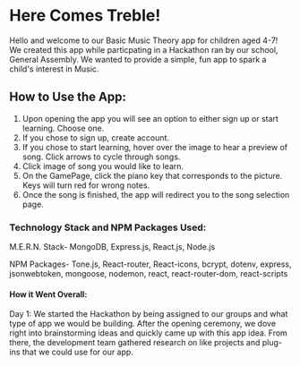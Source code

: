 # Here Comes Treble!
 
Hello and welcome to our Basic Music Theory app for children aged 4-7! 
We created this app while particpating in a Hackathon ran by our school, General Assembly.
We wanted to provide a simple, fun app to spark a child's interest in Music.

## How to Use the App:

1. Upon opening the app you will see an option to either sign up or start learning. Choose one.
2. If you chose to sign up, create account.
3. If you chose to start learning, hover over the image to hear a preview of song. Click arrows to cycle through songs.
4. Click image of song you would like to learn.
5. On the GamePage, click the piano key that corresponds to the picture. Keys will turn red for wrong notes.
6. Once the song is finished, the app will redirect you to the song selection page.

### Technology Stack and NPM Packages Used:

M.E.R.N. Stack- MongoDB, Express.js, React.js, Node.js

NPM Packages- Tone.js, React-router, React-icons, bcrypt, dotenv, express, jsonwebtoken, mongoose, nodemon, react, react-router-dom, react-scripts

#### How it Went Overall:

Day 1: We started the Hackathon by being assigned to our groups and what type of app we would be building. After the opening ceremony, we dove right into 
brainstorming ideas and quickly came up with this app idea. From there, the development team gathered research on like projects and plug-ins that we could use for 
our app.
